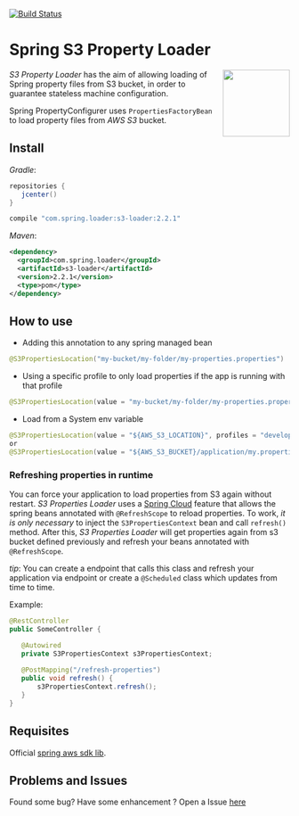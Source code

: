 [![Build Status](https://travis-ci.org/ericdallo/spring-s3-properties-loader.svg?branch=master)](https://travis-ci.org/ericdallo/spring-s3-properties-loader)
# Spring S3 Property Loader
<img align="right"  src="https://raw.githubusercontent.com/ericdallo/spring-s3-properties-loader/images/spring-icon.png?raw=true" width="120" height="120"/>

_S3 Property Loader_ has the aim of allowing loading of Spring property files from S3 bucket, in order to guarantee stateless machine configuration.

Spring PropertyConfigurer uses `PropertiesFactoryBean` to load property files from *AWS S3* bucket.

## Install
_Gradle_:
```groovy
repositories {  
   jcenter()  
}
```
```groovy
compile "com.spring.loader:s3-loader:2.2.1"
```
_Maven_:
```xml
<dependency>
  <groupId>com.spring.loader</groupId>
  <artifactId>s3-loader</artifactId>
  <version>2.2.1</version>
  <type>pom</type>
</dependency>
```

## How to use

- Adding this annotation to any spring managed bean
```java
@S3PropertiesLocation("my-bucket/my-folder/my-properties.properties")
```
- Using a specific profile to only load properties if the app is running with that profile
```java
@S3PropertiesLocation(value = "my-bucket/my-folder/my-properties.properties", profiles = "production")
```
- Load from a System env variable
```java
@S3PropertiesLocation(value = "${AWS_S3_LOCATION}", profiles = "developer")
or
@S3PropertiesLocation(value = "${AWS_S3_BUCKET}/application/my.properties", profiles = "developer")
```

### Refreshing properties in runtime

You can force your application to load properties from S3 again without restart. _S3 Properties Loader_ uses a [Spring Cloud](http://projects.spring.io/spring-cloud/) feature that allows the spring beans annotated with `@RefreshScope` to reload properties.
To work, *it is only necessary* to inject the `S3PropertiesContext` bean and call `refresh()` method. After this, _S3 Properties Loader_ will get properties again from s3 bucket defined previously and refresh your beans annotated with `@RefreshScope`.

_tip_: You can create a endpoint that calls this class and refresh your application via endpoint or create a `@Scheduled` class which updates from time to time.

Example:
```java
@RestController
public SomeController {

   @Autowired
   private S3PropertiesContext s3PropertiesContext;
    
   @PostMapping("/refresh-properties")
   public void refresh() {
       s3PropertiesContext.refresh();
   }
}
```
## Requisites

Official [spring aws sdk lib](https://mvnrepository.com/artifact/org.springframework.cloud/spring-cloud-starter-aws).

## Problems and Issues

Found some bug? Have some enhancement ? Open a Issue [here](https://github.com/ericdallo/spring-s3-properties-loader/issues)
